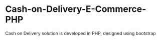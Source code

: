 # Cash-on-Delivery-E-Commerce-PHP
Cash on Delivery solution is developed in PHP, designed using bootstrap
